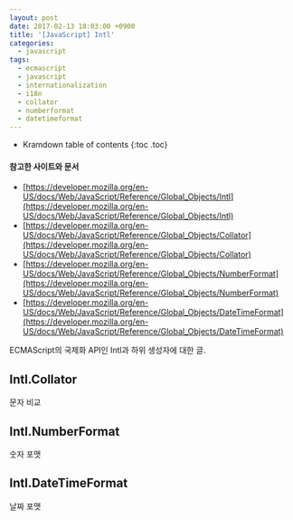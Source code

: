 ```yaml
---
layout: post
date: 2017-02-13 18:03:00 +0900
title: '[JavaScript] Intl'
categories:
  - javascript
tags:
  - ecmascript
  - javascript
  - internationalization
  - i18n
  - collator
  - numberformat
  - datetimeformat
---
```


* Kramdown table of contents
{:toc .toc}

#### 참고한 사이트와 문서

- [https://developer.mozilla.org/en-US/docs/Web/JavaScript/Reference/Global_Objects/Intl](https://developer.mozilla.org/en-US/docs/Web/JavaScript/Reference/Global_Objects/Intl)
- [https://developer.mozilla.org/en-US/docs/Web/JavaScript/Reference/Global_Objects/Collator](https://developer.mozilla.org/en-US/docs/Web/JavaScript/Reference/Global_Objects/Collator)
- [https://developer.mozilla.org/en-US/docs/Web/JavaScript/Reference/Global_Objects/NumberFormat](https://developer.mozilla.org/en-US/docs/Web/JavaScript/Reference/Global_Objects/NumberFormat)
- [https://developer.mozilla.org/en-US/docs/Web/JavaScript/Reference/Global_Objects/DateTimeFormat](https://developer.mozilla.org/en-US/docs/Web/JavaScript/Reference/Global_Objects/DateTimeFormat)

ECMAScript의 국제화 API인 Intl과 하위 생성자에 대한 글.


## Intl.Collator

문자 비교

## Intl.NumberFormat

숫자 포맷

## Intl.DateTimeFormat

날짜 포맷
